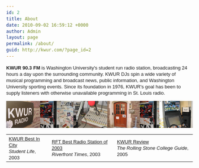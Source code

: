 ```yaml
---
id: 2
title: About
date: 2010-09-02 16:59:12 +0000
author: Admin
layout: page
permalink: /about/
guid: http://kwur.com/?page_id=2
---
```

<div class="pf-content">
  <p>
    <span style="font-family: Arial,Helvetica,sans-serif; font-size: small;"><strong>KWUR 90.3 FM</strong> is Washington University's student run radio station, broadcasting 24 hours a day upon the surrounding community. KWUR DJs spin a wide variety of musical programming and broadcast news, public information, and Washington University sporting events. Since its foundation in 1976, KWUR's goal has been to supply listeners with otherwise unavailable programming in St. Louis radio. </span>
  </p>
  
  <p>
    <img alt="" height="73" src="/assets/img/station.jpg" width="550" />
  </p>
  
<table width="100%" border="0" cellspacing="0" cellpadding="0">
            <tr> 
              <td width="23%"><font size="2" face="Arial, Helvetica, sans-serif"><a href="http://www.studlife.com/archives/News/2003/09/29/KWURbestincity/" target="_blank">KWUR 
                Best In City</a><br>
                <em>Student Life</em>, 2003</font></td>
              <td width="35%"><font size="2" face="Arial, Helvetica, sans-serif"><a href="https://www.riverfronttimes.com/bestof/2003/award/best-radio-station-31233/" target="_blank">RFT 
                Best Radio Station of 2003</a><br>
                <em>Riverfront Times</em>, 2003<br>
                </font></td>
              <td width="42%"><font size="2" face="Arial, Helvetica, sans-serif"><a href="/assets/img/rsreview.jpg">KWUR 
                Review </a><br>
                <em>The Rolling Stone College Guide</em>, 2005</font></td>
            </tr>
          </table>
     </div>
